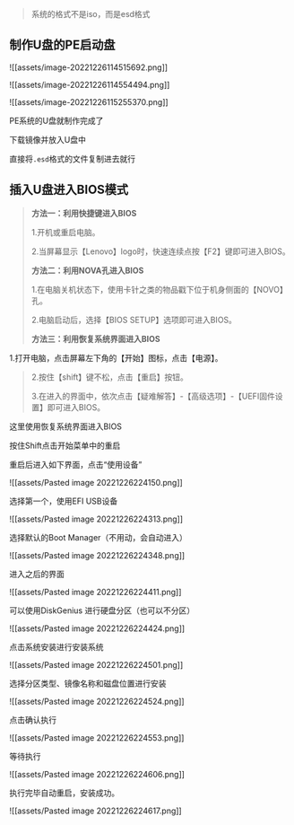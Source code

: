 > 系统的格式不是iso，而是esd格式

## 制作U盘的PE启动盘

![[assets/image-20221226114515692.png]]

![[assets/image-20221226114554494.png]]

![[assets/image-20221226115255370.png]]

PE系统的U盘就制作完成了

下载镜像并放入U盘中

直接将`.esd`格式的文件复制进去就行

## 插入U盘进入BIOS模式

> **方法一：利用快捷键进入BIOS**
>
>1.开机或重启电脑。
>
>2.当屏幕显示【Lenovo】logo时，快速连续点按【F2】键即可进入BIOS。
>
>**方法二：利用NOVA孔进入BIOS**
>
>1.在电脑关机状态下，使用卡针之类的物品戳下位于机身侧面的【NOVO】孔。
>
>2.电脑启动后，选择【BIOS SETUP】选项即可进入BIOS。
>
>**方法三：利用恢复系统界面进入BIOS**
>
1.打开电脑，点击屏幕左下角的【开始】图标，点击【电源】。
>
>2.按住【shift】键不松，点击【重启】按钮。
>
>3.在进入的界面中，依次点击【疑难解答】-【高级选项】-【UEFI固件设置】即可进入BIOS。

这里使用恢复系统界面进入BIOS

按住Shift点击开始菜单中的重启

重启后进入如下界面，点击“使用设备”

![[assets/Pasted image 20221226224150.png]]

选择第一个，使用EFI USB设备

![[assets/Pasted image 20221226224313.png]]

选择默认的Boot Manager（不用动，会自动进入）

![[assets/Pasted image 20221226224348.png]]

进入之后的界面

![[assets/Pasted image 20221226224411.png]]

可以使用DiskGenius 进行硬盘分区（也可以不分区）

![[assets/Pasted image 20221226224424.png]]

点击系统安装进行安装系统

![[assets/Pasted image 20221226224501.png]]

选择分区类型、镜像名称和磁盘位置进行安装

![[assets/Pasted image 20221226224524.png]]

点击确认执行

![[assets/Pasted image 20221226224553.png]]

等待执行

![[assets/Pasted image 20221226224606.png]]

执行完毕自动重启，安装成功。

![[assets/Pasted image 20221226224617.png]]